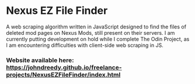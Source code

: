 # Nexus EZ File Finder

A web scraping algorithm written in JavaScript designed to find the files of deleted mod pages on Nexus Mods, still present on their servers.
I am currently putting development on hold while I complete The Odin Project, as I am encountering difficulties with client-side web scraping in JS.

### Website available here: https://johndreedy.github.io/freelance-projects/NexusEZFileFinder/index.html
